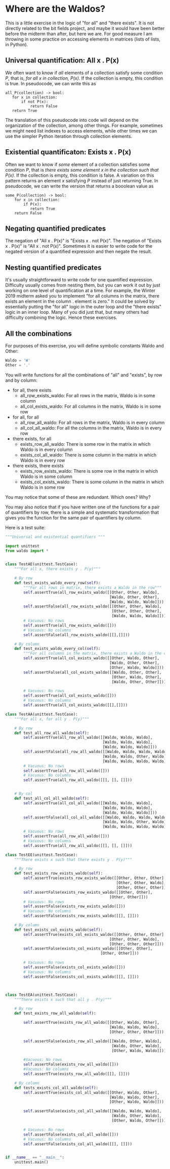 # Where are the Waldos?

This is a little exercise in the logic of "for all" and "there exists".  It is not directly related to the bit fields project, and maybe it would have been better before the midterm than after, but here we are.  For good measure I am throwing in some practice on accessing elements in matrices (lists of lists, in Python). 


## Universal quantification: All x . P(x)

We often want to know if *all* elements of a collection satisfy some condition *P*, that is, *for all x in collection, P(x)*.  If the collection is empty, this condition is true.   In pseudocode, we can write this as 

```
all_P(collection) -> bool: 
   for x in collection: 
       if not P(x):
           return False
   return True
```

The translation of this pseudocode into code will depend on the organization of the collection, among other things.  For example, sometimes we might need list indexes to access elements, while other times we can use the simpler Python iteration through collection elements. 

## Existential quantificaton: Exists x . P(x)

Often we want to know if *some* element of a collection satisfies some condition *P*, that is *there exists some element x in the collection such that P(x)*. If the collection is empty, this condition is false. A variation on this pattern returns an element *x* satisfying *P* instead of just returning True.  In pseudocode, we can write the version that returns a booolean value as

```
some_P(collection) -> bool: 
    for x in collection: 
        if P(x): 
           return True
    return False
```

## Negating quantified predicates

The negation of "All x . P(x)" is "Exists x . not P(x)". The negation of "Exists x . P(x)" is "All x . not P(x)".  Sometimes it is easier to write code for the negated version of a quantified expression and then negate the result. 

## Nesting quantified predicates

It's usually straightforward to write code for one quantified expression.  Difficulty usually comes from nesting them, but you can work it out by just working on one level of quantification at a time.  For example, the Winter 2019 midterm asked you to implement "for all 
columns in the matrix, there exists an element in the column . element is zero."  It could be solved by essentially putting the "for all" logic in the outer loop and the "there exists" logic in an inner loop.  Many of you did just that, but many others had difficulty combining the logic.  Hence these exercises. 

## All the combinations

For purposes of this exercise, you will define symbolic constants Waldo and Other: 

```python
Waldo = 'W'
Other = '.'
```

You will write functions for all the combinations of "all" and "exists", by row and by column: 

* for all, there exists
    * all_row_exists_waldo:  For all rows in the matrix, Waldo is in some column
    * all_col_exists_waldo:  For all columns in the matrix, Waldo is in some row
* for all, for all   
    * all_row_all_waldo:  For all rows in the matrix, Waldo is in every column
    * all_col_all_waldo:  For all the columns in the matrix, Waldo is in every row
* there exists, for all
    * exists_row_all_waldo:  There is some row in the matrix in which Waldo is in every column
    * exists_col_all_waldo:  There is some column in the matrix in which Waldo is in every row
* there exists, there exists
    * exists_row_exists_waldo: There is some row in the matrix in which Waldo is in some column
    * exists_col_exists_waldo: There is some column in the matrix in which Waldo is in some row
    
You may notice that some of these are redundant.  Which ones?  Why? 

You may also notice that if you have written one of the functions for a pair of quantifiers by row, 
there is a simple and systematic transformation that gives you the function for the same 
pair of quantifiers by column.

Here is a test suite: 

```python
"""Universal and existential quantifiers """

import unittest
from waldo import *


class TestAE(unittest.TestCase):
    """For all x, there exists y . P(y)"""

    # By row
    def test_exists_waldo_every_row(self):
        """For all rows in matrix, there exists a Waldo in the row"""
        self.assertTrue(all_row_exists_waldo([[Other, Other, Waldo],
                                              [Waldo, Other, Other],
                                              [Waldo, Waldo, Waldo]]))
        self.assertFalse(all_row_exists_waldo([[Other, Other, Waldo],
                                               [Other, Other, Other],
                                               [Waldo, Waldo, Waldo]]))
        # Vacuous: No rows
        self.assertTrue(all_row_exists_waldo([]))
        # Vacuous: No columns
        self.assertFalse(all_row_exists_waldo([[],[]]))

    # By column
    def test_exists_waldo_every_col(self):
        """For all columns in the matrix, there exists a Waldo in the column"""
        self.assertTrue(all_col_exists_waldo([[Other, Waldo, Other],
                                              [Waldo, Other, Other],
                                              [Other, Waldo, Waldo]]))
        self.assertFalse(all_col_exists_waldo([[Waldo, Other, Other],
                                               [Other, Waldo, Other],
                                               [Waldo, Other, Other]]))

        # Vacuous: No rows
        self.assertTrue(all_col_exists_waldo([]))
        # Vacuous: No columns
        self.assertTrue(all_col_exists_waldo([[],[]]))

class TestAA(unittest.TestCase):
    """For all x, for all y . P(y)"""

    # By row
    def test_all_row_all_waldo(self):
        self.assertTrue(all_row_all_waldo([[Waldo, Waldo, Waldo],
                                           [Waldo, Waldo, Waldo],
                                           [Waldo, Waldo, Waldo]]))
        self.assertFalse(all_row_all_waldo([[Waldo, Waldo, Waldo, Waldo],
                                           [Waldo, Waldo, Other, Waldo],
                                           [Waldo, Waldo, Waldo, Waldo]]))
        # Vacuous: No rows
        self.assertTrue(all_row_all_waldo([]))
        # Vacuous: No columns
        self.assertTrue(all_row_all_waldo([[], [], []]))


    # By col
    def test_all_col_all_waldo(self):
        self.assertTrue(all_col_all_waldo([[Waldo, Waldo, Waldo],
                                           [Waldo, Waldo, Waldo],
                                           [Waldo, Waldo, Waldo]]))
        self.assertFalse(all_col_all_waldo([[Waldo, Waldo, Waldo, Waldo],
                                           [Waldo, Waldo, Other, Waldo],
                                           [Waldo, Waldo, Waldo, Waldo]]))
        # Vacuous: No rows
        self.assertTrue(all_row_all_waldo([]))
        # Vacuous: No columns
        self.assertTrue(all_row_all_waldo([[], [], []]))

class TestEE(unittest.TestCase):
    """There exists x such that there exists y . P(y)"""

    # By row
    def test_exists_row_exists_waldo(self):
        self.assertTrue(exists_row_exists_waldo([[Other, Other, Other],
                                                 [Other, Other, Waldo],
                                                 [Other, Other, Other]]))
        self.assertFalse(exists_row_exists_waldo([[Other, Other],
                                              [Other, Other]]))
        # Vacuous: No rows
        self.assertFalse(exists_row_exists_waldo([]))
        # Vacuous: No columns
        self.assertFalse(exists_row_exists_waldo([[], []]))

    # By column
    def test_exists_col_exists_waldo(self):
        self.assertTrue(exists_col_exists_waldo([[Other, Other, Other],
                                              [Other, Other, Waldo],
                                              [Other, Other, Other]]))
        self.assertFalse(exists_col_exists_waldo([[Other, Other],
                                          [Other, Other]]))

        # Vacuous: No rows
        self.assertFalse(exists_col_exists_waldo([]))
        # Vacuous: No columns
        self.assertFalse(exists_col_exists_waldo([[], []]))



class TestEA(unittest.TestCase):
    """There exists x such that all y . P(y)"""

    # By row
    def test_exists_row_all_waldo(self):

        self.assertTrue(exists_row_all_waldo([[Other, Waldo, Other],
                                              [Waldo, Waldo, Waldo],
                                              [Other, Other, Other]]))

        self.assertFalse(exists_row_all_waldo([[Waldo, Other, Waldo],
                                               [Waldo, Other, Waldo],
                                               [Other, Waldo, Waldo]]))

        #Vacuous: No rows
        self.assertFalse(exists_row_all_waldo([]))
        #Vacuous: No columns
        self.assertTrue(exists_row_all_waldo([[], []]))

    # By column
    def tests_exists_col_all_waldo(self):
        self.assertTrue(exists_col_all_waldo([[Other, Waldo, Other],
                                              [Waldo, Waldo, Other],
                                              [Other, Waldo, Waldo]]))

        self.assertFalse(exists_col_all_waldo([[Waldo, Waldo, Waldo],
                                               [Waldo, Other, Waldo],
                                               [Other, Waldo, Other]]))

        # Vacuous: No rows
        self.assertFalse(exists_col_all_waldo([]))
        # Vacuous: No columns
        self.assertFalse(exists_col_all_waldo([[], []]))


if __name__ == "__main__":
    unittest.main()
```

